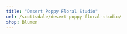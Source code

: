 ```yaml
---
title: "Desert Poppy Floral Studio"
url: /scottsdale/desert-poppy-floral-studio/
shop: Blumen
---
```

